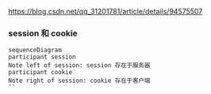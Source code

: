 https://blog.csdn.net/qq_31201781/article/details/94575507
### session 和 cookie
```mermaid
sequenceDiagram
participant session
Note left of session: session 存在于服务器
participant cookie
Note right of session: cookie 存在于客户端
``
